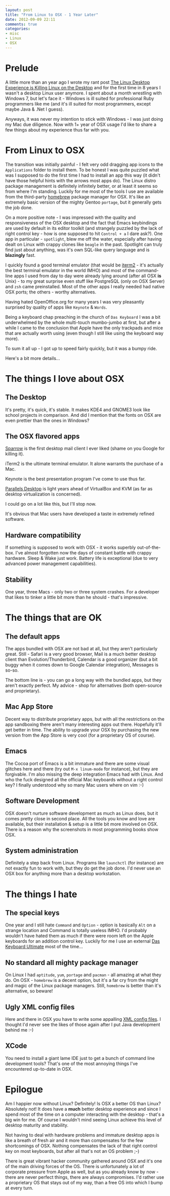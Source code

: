 ```yaml
---
layout: post
title: "From Linux to OSX - 1 Year Later"
date: 2012-09-09 22:11
comments: true
categories: 
- misc
- Linux
- OSX
---
```


# Prelude

A little more than an year ago I wrote my rant post
[The Linux Desktop Experience is Killing Linux on the Desktop](http://batsov.com/articles/2011/06/11/linux-desktop-experience-killing-linux-on-the-desktop/)
and for the first time in 8 years I wasn't a desktop Linux user
anymore. I spent about a month wrestling with Windows 7, but let's
face it - Windows is ill suited for professional Ruby programmers like
me (and it's ill suited for most programmers, except maybe Java & .Net I
guess).

Anyways, it was never my intention to stick with Windows - I was just
doing my Mac due diligence. Now with 1+ year of OSX usage I'd
like to share a few things about my experience thus far with you.

<!--more-->

# From Linux to OSX

The transition was initially painful - I felt very odd dragging app
icons to the `Applications` folder to install them. To be honest I was
quite puzzled what was I supposed to do the first time I had to
install an app this way (it didn't have those helpful hints with the arrows most apps
do). The Linux distro package management is definitely infinitely
better, or at least it seems so from where I'm standing. Luckily for me most of the
tools I use are available from the third-party [homebrew](http://mxcl.github.com/homebrew/) package
manager for OSX. It's like an extremely basic version of the mighty
Gentoo `portage`, but it generally gets the job done.

On a more positive note - I was impressed with the quality and
responsiveness of the OSX desktop and the fact that Emacs keybindings
are used by default in its editor toolkit (and strangely puzzled by
the lack of right control key - how is one supposed to hit `Control +
a` I dare ask?). One app in particular - `spotlight`, blew me off the
water, especially after having dealt on Linux with crappy clones like
`beagle` in the past. Spotlight can truly find just about anything,
was it's own SQL-like query language and is **blazingly** fast.

I quickly found a good terminal emulator (that would be
[iterm2](http://www.iterm2.com/#/section/home) - it's actually the
best terminal emulator in the world IMHO) and
most of the command-line apps I used from day to day were already lying around
(after all OSX **is** Unix) - to my great surprise even stuff like PostgreSQL
(only on OSX Server) and `zsh` came preinstalled. Most of the other
apps I really needed had native OSX ports; the others - worthy
alternatives.

Having hated OpenOffice.org for many years I was very pleasantly
surprised by quality of apps like `Keynote` & `Words`.

Being a keyboard chap preaching in the church of `Das Keyboard` I was
a bit underwhelmed by the whole multi-touch mumbo-jumbo at first, but
after a while I came to the conclusion that Apple have the only
trackpads and mice that are actually worth using (even though I still
like using the keyboard way more).

To sum it all up - I got up to speed fairly quickly, but it was a
bumpy ride.

Here's a bit more details...

# The things I love about OSX

## The Desktop

It's pretty, it's quick, it's stable. It makes KDE4 and GNOME3 look
like school projects in comparison. And did I mention that the fonts
on OSX are even prettier than the ones in Windows?

## The OSX flavored apps

[Sparrow](http://sparrowapp.com/) is the first desktop mail client I ever liked (shame on
you Google for killing it). 

iTerm2 is the ultimate terminal emulator. It alone warrants the
purchase of a Mac.

Keynote is the best presentation program I've come to use thus far.

[Parallels Desktop](http://www.parallels.com/) is light years ahead of VirtualBox and KVM (as far
as desktop virtualization is concerned).

I could go on a lot like this, but I'll stop now.

It's obvious that Mac users have developed a taste in extremely
refined software.

## Hardware compatibility 

If something is supposed to work with OSX - it works superbly
out-of-the-box. I've almost forgotten now the days of constant battle
with crappy hardware. Sleep & Wake just work. Battery life is
exceptional (due to very advanced power management capabilities). 

## Stability

One year, three Macs - only two or three system crashes. For a
developer that likes to tinker a little bit more than he should -
that's impressive.

# The things that are OK

## The default apps

The apps bundled with OSX are not bad at all, but they aren't
particularly great. Still - Safari is a very good browser, Mail is a
much better desktop client than Evolution/Thunderbird, Calendar is a
good organizer (but a bit buggy when it comes down to Google Calendar
integration), Messages is so-so. 

The bottom line is - you can go a long way with the bundled apps, but
they aren't exactly perfect. My advice - shop for alternatives (both
open-source and proprietary).

## Mac App Store

Decent way to distribute proprietary apps, but with all the
restrictions on the app sandboxing there aren't many interesting apps
out there. Hopefully it'll get better in time. The ability to upgrade
your OSX by purchasing the new version from the App Store is very cool
(for a proprietary OS of course).

## Emacs

The Cocoa port of Emacs is a bit immature and there are some visual
glitches here and there (try out `M-x linum-mode` for instance), but
they are forgivable. I'm also missing the deep integration Emacs had with Linux.
And who the fuck designed all the official Mac keyboards without a
right control key? I finally understood why so many Mac users where on
vim :-)

## Software Development

OSX doesn't nurture software development as much as Linux does, but it
comes pretty close in second place. All the tools you know and love
are available, but their installation & setup is a little bit more
involved on OSX. There is a reason why the screenshots in most
programming books show OSX.

## System administration

Definitely a step back from Linux. Programs like `launchctl` (for instance) are not
exactly fun to work with, but they do get the job done. I'd never use
an OSX box for anything more than a desktop workstation.

# The things I hate

## The special keys

One year and I still hate `Command` and `Option` - option is basically `Alt`
on a strange location and Command is totally useless IMHO. I'd
probably wouldn't have hated them as much if there were room left on
the Apple keyboards for an addition control key. Luckily for me I use an
external [Das Keyboard Ultimate](http://batsov.com/articles/2008/06/16/das-keyboard/) most of the time...

## No standard all mighty package manager

On Linux I had `aptitude`, `yum`, `portage` and `pacman` - all amazing at what
they do. On OSX - `homebrew` is a decent option, but it's a far cry from
the might and magic of the Linux package managers. Still, `homebrew`
is better than it's alternative, so beware!

## Ugly XML config files

Here and there in OSX you have to write some appalling [XML config
files](http://en.wikipedia.org/wiki/Property_list). I thought I'd never see the likes of those again after I put
Java development behind me :-)

## XCode

You need to install a giant lame IDE just to get a bunch of command
line development tools? That's one of the most annoying things I've
encountered up-to-date in OSX.

# Epilogue

Am I happier now without Linux? Definitely! Is OSX a better OS than
Linux? Absolutely not! It does have a **much** better desktop
experience and since I spend most of the time on a computer
interacting with the desktop - that's a big win for me. Of course I
wouldn't mind seeing Linux achieve this level of desktop maturity and
stability.

Not having to deal with hardware problems and immature desktop apps is
like a breath of fresh air and it more than compensates for the few
shortcomings of OSX. Nothing compensates the lack of that right
control key on most keyboards, but after all that's not an OS problem
;-)

There is great vibrant hacker community gathered around OSX and it's
one of the main driving forces of the OS. There is unfortunately a lot
of corporate pressure from Apple as well, but as you already know by
now - there are never perfect things, there are always
compromises. I'd rather use a proprietary OS that stays out of my way,
than a free OS into which I bump at every turn.
